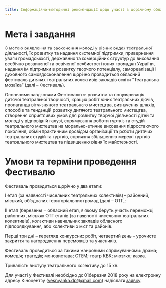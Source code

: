 ```yaml
---
title: Інформаційно-методичні рекомендації щодо участі в щорічному обласному фестивалі дитячих театральних колективів закладів освіти “Театральна мозаїка”
---
```


# Мета і завдання

З метою виявлення та заохочення молоді у різних видах театральної діяльності, їх розвитку та надання системної підтримки, привернення уваги громадськості, державних та комерційних структур до виховання всебічно розвиненої та освіченої особистості юних громадян України, надання їм підтримки в розвитку творчого потенціалу, самореалізації і духовного самовдосконалення щорічно проводиться обласний фестиваль дитячих театральних колективів закладів освіти “Театральна мозаїка” (далі – Фестиваль).

Основними завданнями Фестивалю є: розвиток та популяризація дитячої театральної творчості, кращих робіт юних театральних діячів, пропаганда вітчизняного театрального мистецтва, визначення шляхів, способів та тенденцій розвитку дитячого театрального мистецтва, створення сприятливих умов для розвитку творчої діяльності дітей та молоді у відповідній галузі, спрямування роботи гуртків та студій театрального мистецтва на морально-етичне виховання підростаючого покоління, обмін практичним досвідом організації та роботи дитячих театральних студій та гуртків, сприяння збільшенню мережі гуртків театрального мистецтва та підвищенню рівня їх майстерності.

# Умови та терміни проведення Фестивалю

Фестиваль проводиться щорічно у два етапи:

І етап (за наявності чисельних театральних колективів) – районний, міський, об’єднаних територіальних громад (далі – ОТГ);

ІІ етап (березень) − обласний етап, в якому беруть участь переможці районних, міських ОТГ етапів (за наявності чисельних театральних колективів), колективи навчальних закладів обласного підпорядкування, або колективи з міст та районів.

Перші три дні – перегляд конкурсних робіт, четвертий день – урочисте закриття та нагородження переможців та учасників.

Фестиваль проводиться за такими жанровими спрямуваннями: драма; комедія; трагедія; моновистава; СТЕМ; театр КВК; мюзикл; казка.

Тривалість виступу театрального колективу до 15 хв.

Для участі у Фестивалі необхідно до 01березня 2018 року на електронну адресу Кіноцентру (vesnyanka.dp@gmail.com) надіслати [заявку](заявка.docx).
